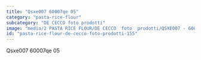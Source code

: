 ```yaml
---
title: "Qsxe007 60007qe 05"
category: "pasta-rice-flour"
subcategory: "DE CECCO foto prodotti"
image: "media/2 PASTA RICE FLOUR/DE CECCO  foto  prodotti/QSXE007 - 60007QE-05.jpg"
id: "pasta-rice-flour-de-cecco-foto-prodotti-155"
---
```


Qsxe007 60007qe 05
